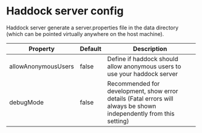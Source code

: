 # Haddock server config
Haddock server generate a server.properties file in the data directory (which can be pointed virtually anywhere on the host machine).

| Property            | Default       | Description                                                                                                         |
|---------------------|---------------|---------------------------------------------------------------------------------------------------------------------|
| allowAnonymousUsers | false         | Define if haddock should allow anonymous users to use your haddock server                                           |
| debugMode           | false         | Recommended for development, show error details (Fatal errors will always be shown independently from this setting) |